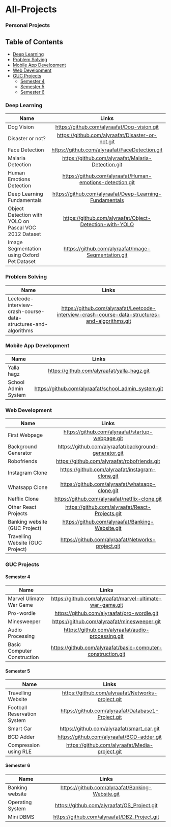 # All-Projects
### Personal Projects
## Table of Contents

- [Deep Learning](#deep-learning)
- [Problem Solving](#problem-solving)
- [Mobile App Development](#mobile-app-development)
- [Web Development](#web-development)
- [GUC Projects](#guc-projects)
  - [Semester 4](#semester-4)
  - [Semester 5](#semester-5)
  - [Semester 6](#semester-6)
### Deep Learning

| Name        | Links           | 
| ------------- |:-------------:| 
| Dog Vision      | https://github.com/alyraafat/Dog-vision.git | 
| Disaster or not?      | https://github.com/alyraafat/Disaster-or-not.git     |   
| Face Detection | https://github.com/alyraafat/FaceDetection.git      |  
| Malaria Detection | https://github.com/alyraafat/Malaria-Detection.git    |  
| Human Emotions Detection | https://github.com/alyraafat/Human-emotions-detection.git |
| Deep Learning Fundamentals | https://github.com/alyraafat/Deep-Learning-Fundamentals |
| Object Detection with YOLO on Pascal VOC 2012 Dataset| https://github.com/alyraafat/Object-Detection-with-YOLO |
| Image Segmentation using Oxford Pet Dataset | https://github.com/alyraafat/Image-Segmentation.git |

### Problem Solving

| Name        | Links           | 
| ------------- |:-------------:| 
| Leetcode-interview-crash-course-data-structures-and-algorithms      | https://github.com/alyraafat/Leetcode-interview-crash-course-data-structures-and-algorithms.git | 

### Mobile App Development

| Name        | Links           | 
| ------------- |:-------------:| 
| Yalla hagz     | https://github.com/alyraafat/yalla_hagz.git | 
| School Admin System      | https://github.com/alyraafat/school_admin_system.git    | 
 
 
 ### Web Development
 
| Name        | Links           | 
| ------------- |:-------------:| 
| First Webpage     | https://github.com/alyraafat/startup-webpage.git | 
| Background Generator     | https://github.com/alyraafat/background-generator.git    | 
| Robofriends     | https://github.com/alyraafat/robofriends.git | 
| Instagram Clone     | https://github.com/alyraafat/instagram-clone.git   | 
| Whatsapp Clone     | https://github.com/alyraafat/whatsapp-clone.git   |
| Netflix Clone     | https://github.com/alyraafat/netflix-clone.git   |
| Other React Projects     | https://github.com/alyraafat/React-Projects.git   |
| Banking website (GUC Project)   | https://github.com/alyraafat/Banking-Website.git | 
| Travelling Website (GUC Project) | https://github.com/alyraafat/Networks-project.git |

### GUC Projects
#### Semester 4

| Name        | Links           | 
| ------------- |:-------------:| 
| Marvel Ulimate War Game     | https://github.com/alyraafat/marvel-ultimate-war-game.git | 
| Pro-wordle     | https://github.com/alyraafat/pro-wordle.git    | 
| Minesweeper     | https://github.com/alyraafat/minesweeper.git | 
| Audio Processing     | https://github.com/alyraafat/audio-processing.git   | 
| Basic Computer Construction     | https://github.com/alyraafat/basic-computer-construction.git   |

#### Semester 5

| Name        | Links           | 
| ------------- |:-------------:| 
| Travelling Website     | https://github.com/alyraafat/Networks-project.git | 
| Football Reservation System     | https://github.com/alyraafat/Database1-Project.git   | 
| Smart Car     | https://github.com/alyraafat/smart_car.git | 
| BCD Adder    | https://github.com/alyraafat/BCD-adder.git   | 
| Compression using RLE     | https://github.com/alyraafat/Media-project.git   |

#### Semester 6

| Name        | Links           | 
| ------------- |:-------------:| 
| Banking website    | https://github.com/alyraafat/Banking-Website.git | 
| Operating System     | https://github.com/alyraafat/OS_Project.git   | 
| Mini DBMS     | https://github.com/alyraafat/DB2_Project.git | 
